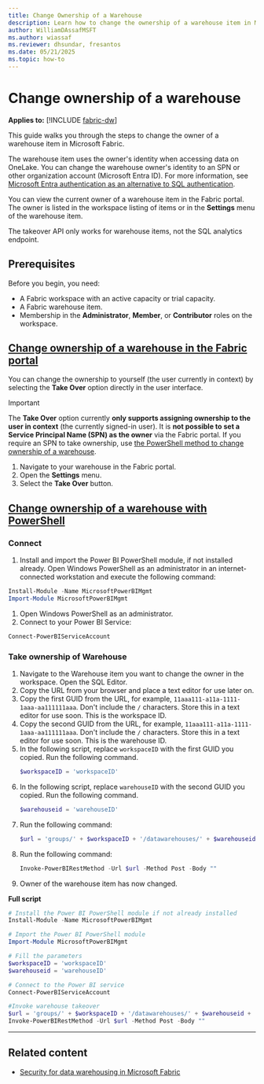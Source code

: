 ```yaml
---
title: Change Ownership of a Warehouse
description: Learn how to change the ownership of a warehouse item in Microsoft Fabric. Follow step-by-step instructions and improve data security.
author: WilliamDAssafMSFT
ms.author: wiassaf
ms.reviewer: dhsundar, fresantos
ms.date: 05/21/2025
ms.topic: how-to
---
```


# Change ownership of a warehouse

**Applies to:** [!INCLUDE [fabric-dw](includes/applies-to-version/fabric-dw.md)]

This guide walks you through the steps to change the owner of a warehouse item in Microsoft Fabric.

The warehouse item uses the owner's identity when accessing data on OneLake. You can change the warehouse owner's identity to an SPN or other organization account (Microsoft Entra ID). For more information, see [Microsoft Entra authentication as an alternative to SQL authentication](entra-id-authentication.md).

You can view the current owner of a warehouse item in the Fabric portal. The owner is listed in the workspace listing of items or in the **Settings** menu of the warehouse item.

The takeover API only works for warehouse items, not the SQL analytics endpoint.

## Prerequisites

Before you begin, you need:

- A Fabric workspace with an active capacity or trial capacity.
- A Fabric warehouse item.
- Membership in the **Administrator**, **Member**, or **Contributor** roles on the workspace.

## [Change ownership of a warehouse in the Fabric portal](#tab/portal)

You can change the ownership to yourself (the user currently in context) by selecting the **Take Over** option directly in the user interface.

> [!IMPORTANT]
 > The **Take Over** option currently **only supports assigning ownership to the user in context** (the currently signed-in user). It is **not possible to set a Service Principal Name (SPN) as the owner** via the Fabric portal. If you require an SPN to take ownership, use [the PowerShell method to change ownership of a warehouse](change-ownership.md?tabs=powershell#connect).

1. Navigate to your warehouse in the Fabric portal.
1. Open the **Settings** menu.
1. Select the **Take Over** button.

## [Change ownership of a warehouse with PowerShell](#tab/powershell)

### Connect

1. Install and import the Power BI PowerShell module, if not installed already. Open Windows PowerShell as an administrator in an internet-connected workstation and execute the following command:

  ```powershell
  Install-Module -Name MicrosoftPowerBIMgmt
  Import-Module MicrosoftPowerBIMgmt 
  ```
1. Open Windows PowerShell as an administrator.
1. Connect to your Power BI Service:
  ```powershell
  Connect-PowerBIServiceAccount
  ```

### Take ownership of Warehouse

1. Navigate to the Warehouse item you want to change the owner in the workspace. Open the SQL Editor.
1. Copy the URL from your browser and place a text editor for use later on.
1. Copy the first GUID from the URL, for example, `11aaa111-a11a-1111-1aaa-aa111111aaa`. Don't include the `/` characters. Store this in a text editor for use soon. This is the workspace ID.
1. Copy the second GUID from the URL, for example, `11aaa111-a11a-1111-1aaa-aa111111aaa`. Don't include the `/` characters. Store this in a text editor for use soon. This is the warehouse ID.
1. In the following script, replace `workspaceID` with the first GUID you copied. Run the following command.
    ```powershell
    $workspaceID = 'workspaceID'
    ```
1. In the following script, replace `warehouseID` with the second GUID you copied. Run the following command.
    ```powershell
    $warehouseid = 'warehouseID'
    ```
1. Run the following command:
    ```powershell
    $url = 'groups/' + $workspaceID + '/datawarehouses/' + $warehouseid + '/takeover'
    ```
1. Run the following command:
    ```powershell
    Invoke-PowerBIRestMethod -Url $url -Method Post -Body ""
    ```
1. Owner of the warehouse item has now changed.

**Full script**

```powershell
# Install the Power BI PowerShell module if not already installed
Install-Module -Name MicrosoftPowerBIMgmt

# Import the Power BI PowerShell module
Import-Module MicrosoftPowerBIMgmt

# Fill the parameters
$workspaceID = 'workspaceID'
$warehouseid = 'warehouseID'

# Connect to the Power BI service
Connect-PowerBIServiceAccount

#Invoke warehouse takeover
$url = 'groups/' + $workspaceID + '/datawarehouses/' + $warehouseid + '/takeover'
Invoke-PowerBIRestMethod -Url $url -Method Post -Body ""
```

---

## Related content

- [Security for data warehousing in Microsoft Fabric](security.md)
